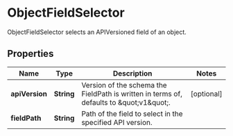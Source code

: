 

# ObjectFieldSelector

ObjectFieldSelector selects an APIVersioned field of an object.

## Properties

Name | Type | Description | Notes
------------ | ------------- | ------------- | -------------
**apiVersion** | **String** | Version of the schema the FieldPath is written in terms of, defaults to \&quot;v1\&quot;. |  [optional]
**fieldPath** | **String** | Path of the field to select in the specified API version. | 



